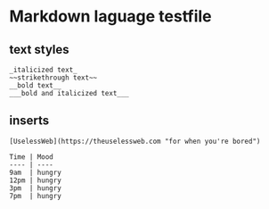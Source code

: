 Markdown laguage testfile
=========
text styles
----------
	_italicized text_
	~~strikethrough text~~
	__bold text__
	___bold and italicized text___
## inserts ##
	[UselessWeb](https://theuselessweb.com "for when you're bored")
	
	Time | Mood
	---- | ----
	9am  | hungry
	12pm | hungry
	3pm  | hungry
	7pm  | hungry
	
